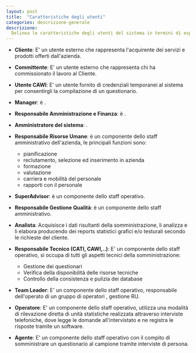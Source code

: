```yaml
---
layout: post
title:  "Caratteristiche degli utenti"
categories: descrizione-generale
descrizione:
  Delinea le caratteristiche degli utenti del sistema in termini di esperienza, capacità tecnica e livello di istruzione.
---
```


- **Cliente**: E' un utente esterno che rappresenta l'acquirente dei servizi e prodotti offerti dall'azienda.

- **Committente**: E' un utente esterno che rappresenta chi ha commissionato il lavoro al Cliente.

- **Utente CAWI**: E' un utente fornito di credenziali temporanei al sistema per consentirgli la compilazione di un questionario.

- **Manager**: è .

- **Responsabile Amministrazione e Finanza**: è .

- **Amministratore del sistema**: .

- **Responsabile Risorse Umane**: è un componente dello staff amministrativo dell'azienda, le principali funzioni sono:

    - pianificazione
    - reclutamento, selezione ed inserimento in azienda
    - formazione
    - valutazione
    - carriera e mobilità del personale
    - rapporti con il personale

- **SuperAdvisor**: è un componente dello staff operativo.

- **Responsabile Gestione Qualità**: è un componente dello staff amministrativo.

- **Analista**: Acquisisce i dati risultanti della somministrazione, li analizza e li elabora producendo dei reports statistici grafici e/o testurali secondo le richieste del cliente.

- **Responsabile Tecnico (CATI, CAWI,..)**: E' un componente dello staff operativo, si occupa di tutti gli aspetti tecnici della somministrazione:
    - Gestione dei questionari
    - Verifica della disponibilità delle risorse tecniche
    - Controllo della consistenza e pulizia dei database

- **Team Leader**: E' un componente dello staff operativo, responsabile dell'operato di un gruppo di operatori , gestione RU.

- **Operatore**: E' un componente dello staff operativo, utilizza una modalità di rilevazione diretta di unità statistiche realizzata attraverso interviste telefoniche, dove legge le domande all'intervistato e ne registra le risposte tramite un software.

- **Agente**: E' un componente dello staff operativo con il compito di somministrare un questionario al campione tramite interviste di persona.